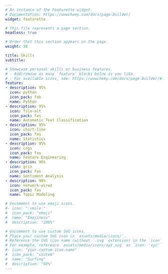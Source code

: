 ```yaml
---
# An instance of the Featurette widget.
# Documentation: https://wowchemy.com/docs/page-builder/
widget: featurette

# This file represents a page section.
headless: true

# Order that this section appears on the page.
weight: 30

title: Skills
subtitle:

# Showcase personal skills or business features.
# - Add/remove as many `feature` blocks below as you like.
# - For available icons, see: https://wowchemy.com/docs/page-builder/#icons
feature:
- description: 95%
  icon: python
  icon_pack: fab
  name: Python
- description: 95%
  icon: file-alt
  icon_pack: fas
  name: Automatic Text Classification
- description: 95%
  icon: chart-line
  icon_pack: fas
  name: Statistics
- description: 95%
  icon: cogs
  icon_pack: fas
  name: Feature Engineering
- description: 90%
  icon: grin
  icon_pack: fas
  name: Sentiment Analysis
- description: 90%
  icon: network-wired
  icon_pack: fas
  name: Topic Modeling

# Uncomment to use emoji icons.
#- icon: ":smile:"
#  icon_pack: "emoji"
#  name: "Emojiness"
#  description: "100%"  

# Uncomment to use custom SVG icons.
# Place your custom SVG icon in `assets/media/icons/`.
# Reference the SVG icon name (without `.svg` extension) in the `icon` field.
# For example, reference `assets/media/icons/xyz.svg` as `icon: 'xyz'`
#- icon: "your-custom-icon-name"
#  icon_pack: "custom"
#  name: "Surfing"
#  description: "90%"
---
```

